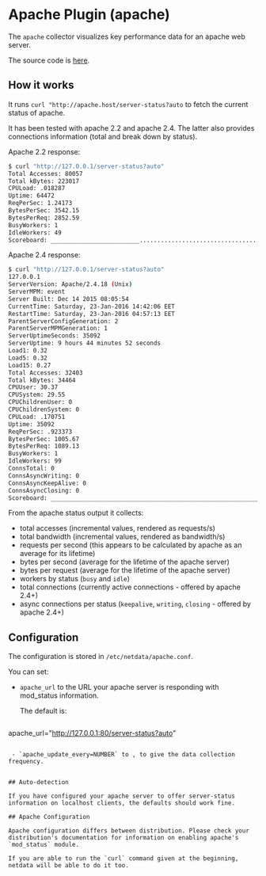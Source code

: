 # Apache Plugin (apache)

The `apache` collector visualizes key performance data for an apache web server.

The source code is [here](https://github.com/firehol/netdata/blob/master/charts.d/apache.chart.sh).

## How it works

It runs `curl "http://apache.host/server-status?auto` to fetch the current status of apache.

It has been tested with apache 2.2 and apache 2.4. The latter also provides connections information (total and break down by status).

Apache 2.2 response:

```sh
$ curl "http://127.0.0.1/server-status?auto"
Total Accesses: 80057
Total kBytes: 223017
CPULoad: .018287
Uptime: 64472
ReqPerSec: 1.24173
BytesPerSec: 3542.15
BytesPerReq: 2852.59
BusyWorkers: 1
IdleWorkers: 49
Scoreboard: _________________________......................................._W_______________________.......................................................................................................................................................................................................................................................................................................................................................................................................................................................................................................................................................................................................................................................................................................................................................................................................................................................................................................................................................................
```

Apache 2.4 response:

```sh
$ curl "http://127.0.0.1/server-status?auto"
127.0.0.1
ServerVersion: Apache/2.4.18 (Unix)
ServerMPM: event
Server Built: Dec 14 2015 08:05:54
CurrentTime: Saturday, 23-Jan-2016 14:42:06 EET
RestartTime: Saturday, 23-Jan-2016 04:57:13 EET
ParentServerConfigGeneration: 2
ParentServerMPMGeneration: 1
ServerUptimeSeconds: 35092
ServerUptime: 9 hours 44 minutes 52 seconds
Load1: 0.32
Load5: 0.32
Load15: 0.27
Total Accesses: 32403
Total kBytes: 34464
CPUUser: 30.37
CPUSystem: 29.55
CPUChildrenUser: 0
CPUChildrenSystem: 0
CPULoad: .170751
Uptime: 35092
ReqPerSec: .923373
BytesPerSec: 1005.67
BytesPerReq: 1089.13
BusyWorkers: 1
IdleWorkers: 99
ConnsTotal: 0
ConnsAsyncWriting: 0
ConnsAsyncKeepAlive: 0
ConnsAsyncClosing: 0
Scoreboard: __________________________________________________________________________________________W_________............................................................................................................................................................................................................................................................................................................
```

From the apache status output it collects:

 - total accesses (incremental values, rendered as requests/s)
 - total bandwidth (incremental values, rendered as bandwidth/s)
 - requests per second (this appears to be calculated by apache as an average for its lifetime)
 - bytes per second (average for the lifetime of the apache server)
 - bytes per request (average for the lifetime of the apache server)
 - workers by status (`busy` and `idle`)
 - total connections (currently active connections - offered by apache 2.4+)
 - async connections per status (`keepalive`, `writing`, `closing` - offered by apache 2.4+)

## Configuration

The configuration is stored in `/etc/netdata/apache.conf`.

You can set:

 - `apache_url` to the URL your apache server is responding with mod_status information.

   The default is:

   ```
apache_url="http://127.0.0.1:80/server-status?auto"
```

 - `apache_update_every=NUMBER` to , to give the data collection frequency.


## Auto-detection

If you have configured your apache server to offer server-status information on localhost clients, the defaults should work fine.

## Apache Configuration

Apache configuration differs between distribution. Please check your distribution's documentation for information on enabling apache's `mod_status` module.

If you are able to run the `curl` command given at the beginning, netdata will be able to do it too.
